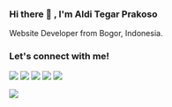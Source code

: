 ### Hi there 👋 , I'm Aldi Tegar Prakoso
Website Developer from Bogor, Indonesia.

### Let's connect with me!
<p>
    <a href="https://arpracreative.com" target="_blank"><img src="https://img.shields.io/badge/Website-https://arpracreative.com-blue?" /></a>
    <a href="https://alditegarprakoso.github.io" target="_blank"><img src="https://img.shields.io/badge/Portfolio-https://alditegarprakoso.github.io/-blue?" /></a>
    <a href="https://www.linkedin.com/in/alditegarprakoso" target="_blank"><img src="https://img.shields.io/badge/LinkedIn-blue" /></a>
    <a href="https://web.facebook.com/atp99/" target="_blank"><img src="https://img.shields.io/badge/Facebook-blue" /></a>
    <a href="https://instagram.com/alditegarprakoso" target="_blank"><img src="https://img.shields.io/badge/Instagram_-blue" /></a>    
</p>

  <img src="https://github-readme-stats.vercel.app/api/?username=alditegarprakoso&show_icons=true&title_color=fffffff&icon_color=000000&text_color=000000%22%20alt=%22github%20stats"/>

<!--
**alditegarprakoso/alditegarprakoso** is a ✨ _special_ ✨ repository because its `README.md` (this file) appears on your GitHub profile.

Here are some ideas to get you started:



- 🔭 I’m currently working on my personal project
- 🌱 I’m currently learning JavaScript, PHP, and UI/UX Design
- :sparkling_heart: I like front-end and back-end developer so it makes me want to be a fullstack developer
- :mortar_board:My last education was diploma 3

-->
